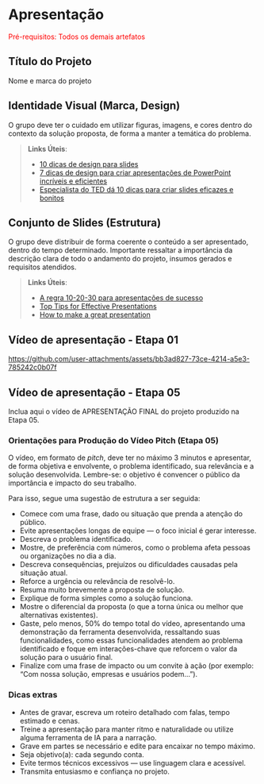 # Apresentação

<span style="color:red">Pré-requisitos: Todos os demais artefatos</span>

## Título do Projeto

Nome e marca do projeto

## Identidade Visual (Marca, Design)

O grupo deve ter o cuidado em utilizar figuras, imagens, e cores dentro do contexto da solução proposta, de forma a manter a temática do problema.

> **Links Úteis**:
> - [10 dicas de design para slides](https://rockcontent.com/blog/design-para-slides/)
> - [7 dicas de design para criar apresentações de PowerPoint incríveis e eficientes](https://www.shutterstock.com/pt/blog/7-dicas-de-design-para-criar-apresentacoes-de-powerpoint-incriveis-e-eficientes)
> - [Especialista do TED dá 10 dicas para criar slides eficazes e bonitos](https://soap.com.br/blog/especialista-do-ted-da-10-dicas-para-criar-slides-eficazes-e-bonitos)

## Conjunto de Slides (Estrutura)

O grupo deve distribuir de forma coerente o conteúdo a ser apresentado, dentro do tempo determinado. Importante ressaltar a importância da descrição clara de todo o andamento do projeto, insumos gerados e requisitos atendidos.
 
> **Links Úteis**:
> - [A regra 10-20-30 para apresentações de sucesso](https://revistapegn.globo.com/Noticias/noticia/2014/07/regra-10-20-30-para-apresentacoes-de-sucesso.html)
> - [Top Tips for Effective Presentations](https://www.skillsyouneed.com/present/presentation-tips.html)
> - [How to make a great presentation](https://www.ted.com/playlists/574/how_to_make_a_great_presentation)
>

## Vídeo de apresentação - Etapa 01


https://github.com/user-attachments/assets/bb3ad827-73ce-4214-a5e3-785242c0b07f




## Vídeo de apresentação - Etapa 05

Inclua aqui o vídeo de APRESENTAÇÃO FINAL do projeto produzido na Etapa 05.

### Orientações para Produção do Vídeo Pitch (Etapa 05)

O vídeo, em formato de _pitch_, deve ter no máximo 3 minutos e apresentar, de forma objetiva e envolvente, o problema identificado, sua relevância e a solução desenvolvida. 
Lembre-se: o objetivo é convencer o público da importância e impacto do seu trabalho.

Para isso, segue uma sugestão de estrutura a ser seguida:
- Comece com uma frase, dado ou situação que prenda a atenção do público.
- Evite apresentações longas de equipe — o foco inicial é gerar interesse.
- Descreva o problema identificado. 
- Mostre, de preferência com números, como o problema afeta pessoas ou organizações no dia a dia.
- Descreva consequências, prejuízos ou dificuldades causadas pela situação atual.
- Reforce a urgência ou relevância de resolvê-lo.
- Resuma muito brevemente a proposta de solução.
- Explique de forma simples como a solução funciona.
- Mostre o diferencial da proposta (o que a torna única ou melhor que alternativas existentes).
- Gaste, pelo menos, 50% do tempo total do vídeo, apresentando uma demonstração da ferramenta desenvolvida, ressaltando suas funcionalidades, como essas funcionalidades atendem ao problema identificado e foque em interações-chave que reforcem o valor da solução para o usuário final.
- Finalize com uma frase de impacto ou um convite à ação (por exemplo: “Com nossa solução, empresas e usuários podem…”).

### Dicas extras 
- Antes de gravar, escreva um roteiro detalhado com falas, tempo estimado e cenas.
- Treine a apresentação para manter ritmo e naturalidade ou utilize alguma ferramenta de IA para a narração.
- Grave em partes se necessário e edite para encaixar no tempo máximo.
- Seja objetivo(a): cada segundo conta.
- Evite termos técnicos excessivos — use linguagem clara e acessível.
- Transmita entusiasmo e confiança no projeto.
